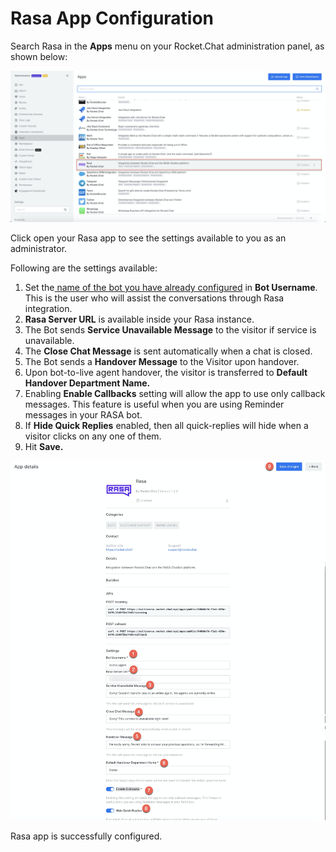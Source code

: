 # Rasa App Configuration

Search Rasa in the **Apps** menu on your Rocket.Chat administration panel, as shown below:

![](../../../../.gitbook/assets/image%20%28461%29%20%281%29.png)

Click open your Rasa app to see the settings available to you as an administrator.

Following are the settings available:

1. Set the[ name of the bot you have already configured](https://docs.rocket.chat/guides/apps-guides/omnichannel-apps/dialogflow-app/dialogflow-app-configuration/bot-user-configuration) in **Bot Username**. This is the user who will assist the conversations through Rasa integration. 
2. **Rasa Server URL** is available inside your Rasa instance. 
3. The Bot sends **Service Unavailable Message** to the visitor if service is unavailable.
4. The **Close Chat Message** is sent automatically when a chat is closed.
5. The Bot sends a **Handover Message** to the Visitor upon handover.
6. Upon bot-to-live agent handover, the visitor is transferred to **Default Handover Department Name.**
7. Enabling **Enable Callbacks** setting will allow the app to use only callback messages. This feature is useful when you are using Reminder messages in your RASA bot.
8. If **Hide Quick Replies** enabled, then all quick-replies will hide when a visitor clicks on any one of them. 
9. Hit **Save.**

![](../../../../.gitbook/assets/image%20%28463%29.png)

Rasa app is successfully configured.

